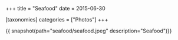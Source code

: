 +++
title = "Seafood"
date = 2015-06-30

[taxonomies]
categories = ["Photos"]
+++

{{ snapshot(path="seafood/seafood.jpeg" description="Seafood")}}
